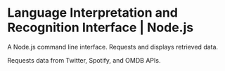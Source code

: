 # Language Interpretation and Recognition Interface | Node.js


A Node.js command line interface. Requests and displays retrieved data. 

Requests data from Twitter, Spotify, and OMDB APIs. 

  

